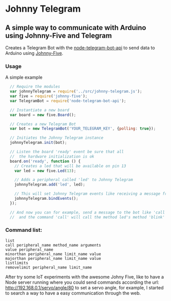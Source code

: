 # Johnny Telegram

## A simple way to communicate with Arduino using Johnny-Five and Telegram

Creates a Telegram Bot with the [node-telegram-bot-api](https://github.com/yagop/node-telegram-bot-api) to send data to Arduino using [Johnny-Five](https://github.com/rwaldron/johnny-five).

### Usage
A simple example

  ```javascript
    // Require the modules
    var johnnyTelegram = require('../src/johnny-telegram.js');
    var five = require('johnny-five');
    var TelegramBot = require('node-telegram-bot-api');

    // Instantiate a new board
    var board = new five.Board();

    // Creates a new Telegram Bot
    var bot = new TelegramBot('YOUR_TELEGRAM_KEY', {polling: true});

    // Initiates the Johnny Telegram instance
    johnnyTelegram.init(bot);

    // Listen the board 'ready' event be sure that all 
    //  the hardware initialization is ok 
    board.on('ready', function () {
      // Creates a led that will be available on pin 13
      var led = new five.Led(13);

      // Adds a peripheral called 'led' to Johnny Telegram
      johnnyTelegram.add('led', led);

      // This will set Johnny Telegram events like receiving a message from Telegram
      johnnyTelegram.bindEvents();
    });

    // And now you can for example, send a message to the bot like 'call led blink 500'
    //  and the command 'call' will call the method led's method 'blink' with 500 as parameter :)
  ```

### Command list:
  ```shell
  list
  call peripheral_name method_name arguments
  value peripheral_name
  minorthan peripheral_name limit_name value
  majorthan peripheral_name limit_name value
  listlimits
  removelimit peripheral_name limit_name
  ```
After try some IoT experiments with the awesome Johny Five, like to have a Node server running where you could send commands according the url: http://192.168.0.1/servo/angle/80 to set a servo angle, for example, I started to search a way to have a easy communication through the web.